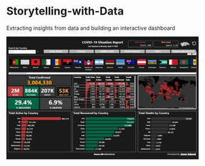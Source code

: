 # Storytelling-with-Data

Extracting insights from data and building an interactive dashboard

![](images/Covid19.jpg)
